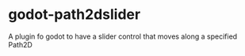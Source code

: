 # godot-path2dslider
A plugin fo godot to have a slider control that moves along a specified Path2D

